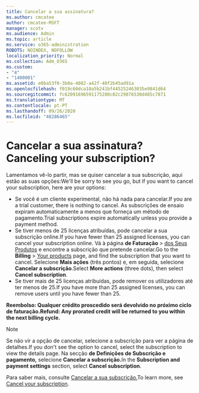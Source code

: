```yaml
---
title: Cancelar a sua assinatura?
ms.author: cmcatee
author: cmcatee-MSFT
manager: scotv
ms.audience: Admin
ms.topic: article
ms.service: o365-administration
ROBOTS: NOINDEX, NOFOLLOW
localization_priority: Normal
ms.collection: Adm_O365
ms.custom:
- "4"
- "1400001"
ms.assetid: e0ba53f0-3b0a-4082-a42f-40f2b45ad91a
ms.openlocfilehash: f019c60dca18a5b241bf445252463035e9841d64
ms.sourcegitcommit: fc62091696591175280c02c29876530d485c7871
ms.translationtype: MT
ms.contentlocale: pt-PT
ms.lasthandoff: 09/26/2020
ms.locfileid: "48286465"
---
```

# <a name="canceling-your-subscription"></a><span data-ttu-id="a885b-102">Cancelar a sua assinatura?</span><span class="sxs-lookup"><span data-stu-id="a885b-102">Canceling your subscription?</span></span>

<span data-ttu-id="a885b-103">Lamentamos vê-lo partir, mas se quiser cancelar a sua subscrição, aqui estão as suas opções:</span><span class="sxs-lookup"><span data-stu-id="a885b-103">We'll be sorry to see you go, but if you want to cancel your subscription, here are your options:</span></span>
  
- <span data-ttu-id="a885b-104">Se você é um cliente experimental, não há nada para cancelar.</span><span class="sxs-lookup"><span data-stu-id="a885b-104">If you are a trial customer, there is nothing to cancel.</span></span> <span data-ttu-id="a885b-105">As subscrições de ensaio expiram automaticamente a menos que forneça um método de pagamento.</span><span class="sxs-lookup"><span data-stu-id="a885b-105">Trial subscriptions expire automatically unless you provide a payment method.</span></span>
- <span data-ttu-id="a885b-106">Se tiver menos de 25 licenças atribuídas, pode cancelar a sua subscrição online.</span><span class="sxs-lookup"><span data-stu-id="a885b-106">If you have fewer than 25 assigned licenses, you can cancel your subscription online.</span></span> <span data-ttu-id="a885b-107">Vá à página **de Faturação** \> [dos Seus Produtos](https://go.microsoft.com/fwlink/p/?linkid=842054) e encontre a subscrição que pretende cancelar.</span><span class="sxs-lookup"><span data-stu-id="a885b-107">Go to the **Billing** \> [Your products](https://go.microsoft.com/fwlink/p/?linkid=842054) page, and find the subscription that you want to cancel.</span></span> <span data-ttu-id="a885b-108">Selecione **Mais ações** (três pontos) e, em seguida, selecione **Cancelar a subscrição**.</span><span class="sxs-lookup"><span data-stu-id="a885b-108">Select **More actions** (three dots), then select **Cancel subscription**.</span></span>
- <span data-ttu-id="a885b-109">Se tiver mais de 25 licenças atribuídas, pode remover os utilizadores até ter menos de 25.</span><span class="sxs-lookup"><span data-stu-id="a885b-109">If you have more than 25 assigned licenses, you can remove users until you have fewer than 25.</span></span>
  
<span data-ttu-id="a885b-110">**Reembolso: Qualquer crédito proscedido será devolvido no próximo ciclo de faturação.**</span><span class="sxs-lookup"><span data-stu-id="a885b-110">**Refund: Any prorated credit will be returned to you within the next billing cycle.**</span></span>

> [!NOTE]
> <span data-ttu-id="a885b-111">Se não vir a opção de cancelar, selecione a subscrição para ver a página de detalhes.</span><span class="sxs-lookup"><span data-stu-id="a885b-111">If you don't see the option to cancel, select the subscription to view the details page.</span></span> <span data-ttu-id="a885b-112">Na secção **de Definições de Subscrição e pagamento,** selecione **Cancelar a subscrição.**</span><span class="sxs-lookup"><span data-stu-id="a885b-112">In the **Subscription and payment settings** section, select **Cancel subscription**.</span></span>

<span data-ttu-id="a885b-113">Para saber mais, consulte [Cancelar a sua subscrição.](https://docs.microsoft.com/microsoft-365/commerce/subscriptions/cancel-your-subscription)</span><span class="sxs-lookup"><span data-stu-id="a885b-113">To learn more, see [Cancel your subscription](https://docs.microsoft.com/microsoft-365/commerce/subscriptions/cancel-your-subscription).</span></span>